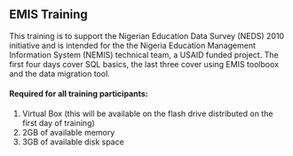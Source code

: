 ## EMIS Training

This training is to support the Nigerian Education Data Survey (NEDS) 2010 initiative and is intended for the the Nigeria Education Management Information System (NEMIS) technical team, a USAID funded project.  The first four days cover SQL basics, the last three cover using EMIS toolboox and the data migration tool.


#### Required for all training participants:

1. Virtual Box (this will be available on the flash drive distributed on the first day of training)
2. 2GB of available memory
3. 3GB of available  disk space